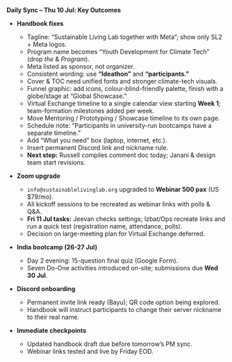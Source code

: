 **Daily Sync – Thu 10 Jul: Key Outcomes**

* **Handbook fixes**

  * Tagline: “Sustainable Living Lab together with Meta”; show only SL2 + Meta logos.
  * Program name becomes “Youth Development for Climate Tech” (drop *the* & *Program*).
  * Meta listed as sponsor, not organizer.
  * Consistent wording: use **“Ideathon”** and **“participants.”**
  * Cover & TOC need unified fonts and stronger climate-tech visuals.
  * Funnel graphic: add icons, colour-blind-friendly palette, finish with a globe/stage at “Global Showcase.”
  * Virtual Exchange timeline to a single calendar view starting **Week 1**; team-formation milestones added per week.
  * Move Mentoring / Prototyping / Showcase timeline to its own page.
  * Schedule note: “Participants in university-run bootcamps have a separate timeline.”
  * Add “What you need” box (laptop, internet, etc.).
  * Insert permanent Discord link and nickname rule.
  * **Next step:** Russell compiles comment doc today; Janani & design team start revisions.

* **Zoom upgrade**

  * `info@sustainablelivinglab.org` upgraded to **Webinar 500 pax** (US \$79/mo).
  * All kickoff sessions to be recreated as webinar links with polls & Q\&A.
  * **Fri 11 Jul tasks:** Jeevan checks settings; Izbat/Ops recreate links and run a quick test (registration name, attendance, polls).
  * Decision on large-meeting plan for Virtual Exchange deferred.

* **India bootcamp (26-27 Jul)**

  * Day 2 evening: 15-question final quiz (Google Form).
  * Seven Do-One activities introduced on-site; submissions due **Wed 30 Jul**.

* **Discord onboarding**

  * Permanent invite link ready (Bayu); QR code option being explored.
  * Handbook will instruct participants to change their server nickname to their real name.

* **Immediate checkpoints**

  * Updated handbook draft due before tomorrow’s PM sync.
  * Webinar links tested and live by Friday EOD.
